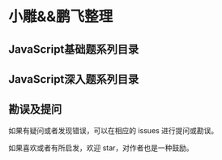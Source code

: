 # 小雕&&鹏飞整理

## JavaScript基础题系列目录


## JavaScript深入题系列目录


## 勘误及提问

如果有疑问或者发现错误，可以在相应的 issues 进行提问或勘误。

如果喜欢或者有所启发，欢迎 star，对作者也是一种鼓励。